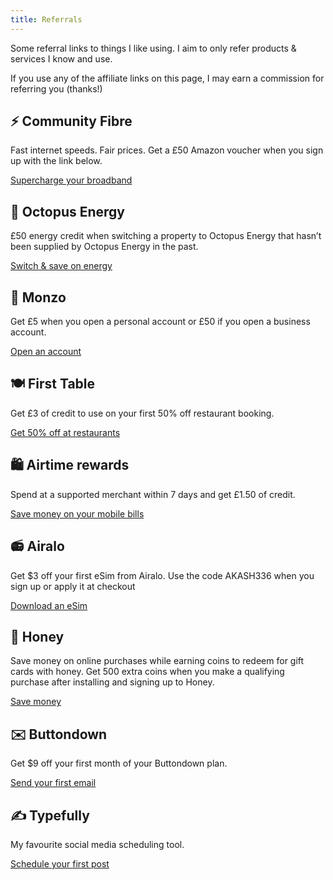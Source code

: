 ```yaml
---
title: Referrals
---
```


Some referral links to things I like using. I aim to only refer products & services I know and use.

If you use any of the affiliate links on this page, I may earn a commission for referring you (thanks!) 

## ⚡ Community Fibre
Fast internet speeds. Fair prices. Get a £50 Amazon voucher when you sign up with the link below.

[Supercharge your broadband](https://communityfibre.co.uk/friends?ci=mtR8hnni2lykVkxoHREFtw%3D%3D)

## 🐙 Octopus Energy
£50 energy credit when switching a property to Octopus Energy that hasn’t been supplied by Octopus Energy in the past.

[Switch & save on energy](https://share.octopus.energy/noble-storey-80)

## 🏦 Monzo
Get £5 when you open a personal account or £50 if you open a business account.

[Open an account](https://join.monzo.com/c/hr2fwzn)


## 🍽️ First Table
Get £3 of credit to use on your first 50% off restaurant booking.

[Get 50% off at restaurants](https://www.firsttable.co.uk/invite/akashg4)

## 🛍️ Airtime rewards
Spend at a supported merchant within 7 days and get £1.50 of credit.

[Save money on your mobile bills](https://airtimerewards.app.link/YOvs53FycJb)

## 📻 Airalo
Get $3 off your first eSim from Airalo. Use the code AKASH336 when you sign up or apply it at checkout

[Download an eSim](https://ref.airalo.com/eD98)

## 🍯 Honey
Save money on online purchases while earning coins to redeem for gift cards with honey. Get 500 extra coins when you make a qualifying purchase after installing and signing up to Honey.

[Save money](joinhoney.com/ref/yfzn7pe) 

## ✉️ Buttondown
Get $9 off your first month of your Buttondown plan.

[Send your first email](https://buttondown.email/refer/akashgoswami)

## ✍️ Typefully
My favourite social media scheduling tool.

[Schedule your first post](https://typefully.com/?via=akash)
